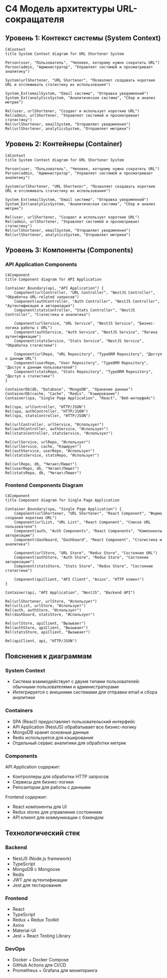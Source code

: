 
# C4 Модель архитектуры URL-сокращателя

## Уровень 1: Контекст системы (System Context)
```mermaid
C4Context
title System Context diagram for URL Shortener System

Person(user, "Пользователь", "Человек, которому нужно сократить URL")
Person(admin, "Администратор", "Управляет системой и просматривает аналитику")

System(urlShortener, "URL Shortener", "Позволяет создавать короткие URL и отслеживать статистику их использования")

System_Ext(emailSystem, "Email система", "Отправка уведомлений")
System_Ext(analyticsSystem, "Аналитическая система", "Сбор и анализ метрик")

Rel(user, urlShortener, "Создает и использует короткие URL")
Rel(admin, urlShortener, "Управляет системой и просматривает статистику")
Rel(urlShortener, emailSystem, "Отправляет уведомления")
Rel(urlShortener, analyticsSystem, "Отправляет метрики")

```
## Уровень 2: Контейнеры (Container)
```mermaid
C4Context
title System Context diagram for URL Shortener System

Person(user, "Пользователь", "Человек, которому нужно сократить URL")
Person(admin, "Администратор", "Управляет системой и просматривает аналитику")

System(urlShortener, "URL Shortener", "Позволяет создавать короткие URL и отслеживать статистику их использования")

System_Ext(emailSystem, "Email система", "Отправка уведомлений")
System_Ext(analyticsSystem, "Аналитическая система", "Сбор и анализ метрик")

Rel(user, urlShortener, "Создает и использует короткие URL")
Rel(admin, urlShortener, "Управляет системой и просматривает статистику")
Rel(urlShortener, emailSystem, "Отправляет уведомления")
Rel(urlShortener, analyticsSystem, "Отправляет метрики")

```
## Уровень 3: Компоненты (Components)

### API Application Components
```mermaid
C4Component
title Component diagram for API Application

Container_Boundary(api, "API Application") {
    Component(urlController, "URL Controller", "NestJS Controller", "Обработка URL-related запросов")
    Component(authController, "Auth Controller", "NestJS Controller", "Аутентификация и авторизация")
    Component(statsController, "Stats Controller", "NestJS Controller", "Статистика и аналитика")
    
    Component(urlService, "URL Service", "NestJS Service", "Бизнес-логика работы с URL")
    Component(authService, "Auth Service", "NestJS Service", "Логика аутентификации")
    Component(statsService, "Stats Service", "NestJS Service", "Обработка статистики")
    
    Component(urlRepo, "URL Repository", "TypeORM Repository", "Доступ к данным URL")
    Component(userRepo, "User Repository", "TypeORM Repository", "Доступ к данным пользователей")
    Component(statsRepo, "Stats Repository", "TypeORM Repository", "Доступ к статистике")
}

ContainerDb(db, "Database", "MongoDB", "Хранение данных")
ContainerDb(cache, "Cache", "Redis", "Кэширование")
Container(spa, "Single Page Application", "React", "Веб-интерфейс")

Rel(spa, urlController, "HTTP/JSON")
Rel(spa, authController, "HTTP/JSON")
Rel(spa, statsController, "HTTP/JSON")

Rel(urlController, urlService, "Использует")
Rel(authController, authService, "Использует")
Rel(statsController, statsService, "Использует")

Rel(urlService, urlRepo, "Использует")
Rel(urlService, cache, "Кэширует")
Rel(authService, userRepo, "Использует")
Rel(statsService, statsRepo, "Использует")

Rel(urlRepo, db, "Читает/Пишет")
Rel(userRepo, db, "Читает/Пишет")
Rel(statsRepo, db, "Читает/Пишет")
```

### Frontend Components Diagram
```mermaid
C4Component
title Component diagram for Single Page Application

Container_Boundary(spa, "Single Page Application") {
    Component(urlShortener, "URL Shortener", "React Component", "Форма создания коротких URL")
    Component(urlList, "URL List", "React Component", "Список URL пользователя")
    Component(auth, "Auth Components", "React Components", "Компоненты авторизации")
    Component(dashboard, "Dashboard", "React Component", "Статистика и аналитика")
    
    Component(urlStore, "URL Store", "Redux Store", "Состояние URL")
    Component(authStore, "Auth Store", "Redux Store", "Состояние авторизации")
    Component(statsStore, "Stats Store", "Redux Store", "Состояние статистики")
    
    Component(apiClient, "API Client", "Axios", "HTTP клиент")
}

Container(api, "API Application", "NestJS", "Backend API")

Rel(urlShortener, urlStore, "Использует")
Rel(urlList, urlStore, "Использует")
Rel(auth, authStore, "Использует")
Rel(dashboard, statsStore, "Использует")

Rel(urlStore, apiClient, "Вызывает")
Rel(authStore, apiClient, "Вызывает")
Rel(statsStore, apiClient, "Вызывает")

Rel(apiClient, api, "HTTP/JSON")
```
## Пояснения к диаграммам

### System Context
- Система взаимодействует с двумя типами пользователей: обычными пользователями и администраторами
- Интегрируется с внешними системами для отправки email и сбора аналитики

### Containers
- SPA (React) предоставляет пользовательский интерфейс
- API Application (NestJS) обрабатывает все бизнес-логику
- MongoDB хранит основные данные
- Redis используется для кэширования
- Отдельный сервис аналитики для обработки метрик

### Components
API Application содержит:
- Контроллеры для обработки HTTP запросов
- Сервисы для бизнес-логики
- Репозитории для работы с данными

Frontend содержит:
- React компоненты для UI
- Redux stores для управления состоянием
- API клиент для коммуникации с бэкендом

## Технологический стек

### Backend
- NestJS (Node.js framework)
- TypeScript
- MongoDB с Mongoose
- Redis
- JWT для аутентификации
- Jest для тестирования

### Frontend
- React
- TypeScript
- Redux + Redux Toolkit
- Axios
- Material-UI
- Jest + React Testing Library

### DevOps
- Docker + Docker Compose
- GitHub Actions для CI/CD
- Prometheus + Grafana для мониторинга
